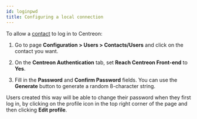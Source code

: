 ```yaml
---
id: loginpwd
title: Configuring a local connection
---
```


To allow a [contact](../monitoring/basic-objects/contacts.html) to log in to Centreon:

1. Go to page **Configuration > Users > Contacts/Users** and click on the contact you want. 

2. On the **Centreon Authentication** tab, set **Reach Centreon Front-end** to **Yes**.

3. Fill in the **Password** and **Confirm Password** fields. You can use the **Generate** button to generate a random 8-character string.

Users created this way will be able to change their password when they first log in, by clicking on the profile icon in the top right corner of the page and then clicking **Edit profile**.